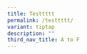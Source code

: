 ```yaml
---
title: Testtttt
permalink: /testtttt/
variant: tiptap
description: ""
third_nav_title: A to F
---
```


